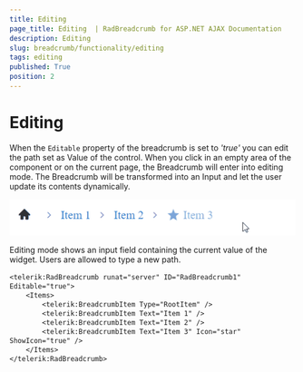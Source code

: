 ```yaml
---
title: Editing
page_title: Editing  | RadBreadcrumb for ASP.NET AJAX Documentation
description: Editing 
slug: breadcrumb/functionality/editing
tags: editing
published: True
position: 2
---
```


# Editing

When the `Editable` property of the breadcrumb is set to *'true'* you can edit the path set as Value of the control. When you click in an empty area of the component or on the current page, the Breadcrumb will enter into editing mode. The Breadcrumb will be transformed into an Input and let the user update its contents dynamically.

![Turn into Edit mode](../images/breadcrumb-functionality-editing-sample.gif)

Editing mode shows an input field containing the current value of the widget. Users are allowed to type a new path.

````ASPX
<telerik:RadBreadcrumb runat="server" ID="RadBreadcrumb1" Editable="true">
    <Items>
        <telerik:BreadcrumbItem Type="RootItem" />
        <telerik:BreadcrumbItem Text="Item 1" />
        <telerik:BreadcrumbItem Text="Item 2" />
        <telerik:BreadcrumbItem Text="Item 3" Icon="star" ShowIcon="true" />
    </Items>
</telerik:RadBreadcrumb>
````

 